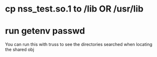# cp nss_test.so.1 to /lib OR /usr/lib

# run getenv passwd <user> 
You can run this with truss to see the directories searched when locating the shared obj

